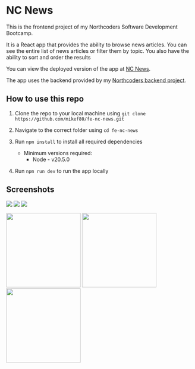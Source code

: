 # NC News

This is the frontend project of my Northcoders Software Development Bootcamp.

It is a React app that provides the ability to browse news articles. You can see the entire list of news articles or filter them by topic. You also have the ability to sort and order the results

You can view the deployed version of the app at [NC News](https://nc-news-react-app.netlify.app/).

The app uses the backend provided by my [Northcoders backend project](https://github.com/mikef80/be-nc-news).

## How to use this repo

1. Clone the repo to your local machine using `git clone https://github.com/mikef80/fe-nc-news.git`

2. Navigate to the correct folder using `cd fe-nc-news`

2. Run `npm install` to install all required dependencies
    - Minimum versions required:
      - Node - v20.5.0

3. Run `npm run dev` to run the app locally

## Screenshots

![](./public/img/screenshot-1.png)
![](./public/img/screenshot-2.png)
![](./public/img/screenshot-3.png)

<img src='./public/img/screenshot-1.png' width=200>
<img src='./public/img/screenshot-2.png' width=200>
<img src='./public/img/screenshot-3.png' width=200>